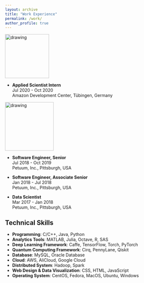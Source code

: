 ```yaml
---
layout: archive
title: "Work Experience"
permalink: /work/
author_profile: true
---
```


<a href="https://www.amazon.com/"><img src="https://eveningdong.github.io/images/amazon.png" alt="drawing" width="145px"/></a>  
* **Applied Scientist Intern**  
  Jul 2020 - Oct 2020  
  Amazon Development Center, Tübingen, Germany  

<a href="https://www.petuum.com/"><img src="https://eveningdong.github.io/images/petuum.jpg" alt="drawing" width="160px"/></a>  
* **Software Engineer, Senior**  
  Jul 2018 - Oct 2019  
  Petuum, Inc., Pittsburgh, USA  

* **Software Engineer, Associate Senior**  
  Jan 2018 - Jul 2018  
  Petuum, Inc., Pittsburgh, USA  

* **Data Scientist**  
  Mar 2017 - Jan 2018  
  Petuum, Inc., Pittsburgh, USA  

## Technical Skills  
* **Programming**: C/C++, Java, Python  
* **Analytics Tools**: MATLAB, Julia, Octave, R, SAS  
* **Deep Learning Framework**: Caffe, TensorFlow, Torch, PyTorch  
* **Quantum Computing Framework**: Cirq, PennyLane, Qiskit  
* **Database**: MySQL, Oracle Database  
* **Cloud**: AWS, AliCloud, Google Cloud  
* **Distributed System**: Hadoop, Spark  
* **Web Design & Data Visualization**: CSS, HTML, JavaScript  
* **Operating System**: CentOS, Fedora, MacOS, Ubuntu, Windows  
